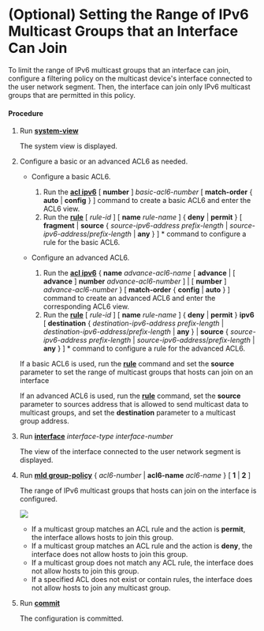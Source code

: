 (Optional) Setting the Range of IPv6 Multicast Groups that an Interface Can Join
================================================================================

To limit the range of IPv6 multicast groups that an interface can join, configure a filtering policy on the multicast device's interface connected to the user network segment. Then, the interface can join only IPv6 multicast groups that are permitted in this policy.

#### Procedure

1. Run [**system-view**](cmdqueryname=system-view)
   
   
   
   The system view is displayed.
2. Configure a basic or an advanced ACL6 as needed.
   
   
   * Configure a basic ACL6.
     
     1. Run the [**acl ipv6**](cmdqueryname=acl+ipv6) [ **number** ] *basic-acl6-number* [ **match-order** { **auto** | **config** } ] command to create a basic ACL6 and enter the ACL6 view.
     2. Run the [**rule**](cmdqueryname=rule) [ *rule-id* ] [ **name** *rule-name* ] { **deny** | **permit** } [ **fragment** | **source** { *source-ipv6-address* *prefix-length* | *source-ipv6-address*/*prefix-length* | **any** } ] \* command to configure a rule for the basic ACL6.
   * Configure an advanced ACL6.
     1. Run the [**acl ipv6**](cmdqueryname=acl+ipv6) { **name** *advance-acl6-name* [ **advance** | [ **advance** ] **number** *advance-acl6-number* ] | [ **number** ] *advance-acl6-number* } [ **match-order** { **config** | **auto** } ] command to create an advanced ACL6 and enter the corresponding ACL6 view.
     2. Run the [**rule**](cmdqueryname=rule) [ *rule-id* ] [ **name** *rule-name* ] { **deny** | **permit** } **ipv6** [ **destination** { *destination-ipv6-address* *prefix-length* | *destination-ipv6-address*/*prefix-length* | **any** } | **source** { *source-ipv6-address* *prefix-length* | *source-ipv6-address*/*prefix-length* | **any** } ] \* command to configure a rule for the advanced ACL6.
   
   If a basic ACL6 is used, run the [**rule**](cmdqueryname=rule) command and set the **source** parameter to set the range of multicast groups that hosts can join on an interface
   
   If an advanced ACL6 is used, run the [**rule**](cmdqueryname=rule) command, set the **source** parameter to sources address that is allowed to send multicast data to multicast groups, and set the **destination** parameter to a multicast group address.
3. Run [**interface**](cmdqueryname=interface) *interface-type* *interface-number*
   
   
   
   The view of the interface connected to the user network segment is displayed.
4. Run [**mld group-policy**](cmdqueryname=mld+group-policy) { *acl6-number* | **acl6-name** *acl6-name* } [ **1** | **2** ]
   
   
   
   The range of IPv6 multicast groups that hosts can join on the interface is configured.
   
   
   
   ![](../../../../public_sys-resources/note_3.0-en-us.png) 
   * If a multicast group matches an ACL rule and the action is **permit**, the interface allows hosts to join this group.
   * If a multicast group matches an ACL rule and the action is **deny**, the interface does not allow hosts to join this group.
   * If a multicast group does not match any ACL rule, the interface does not allow hosts to join this group.
   * If a specified ACL does not exist or contain rules, the interface does not allow hosts to join any multicast group.
5. Run [**commit**](cmdqueryname=commit)
   
   
   
   The configuration is committed.